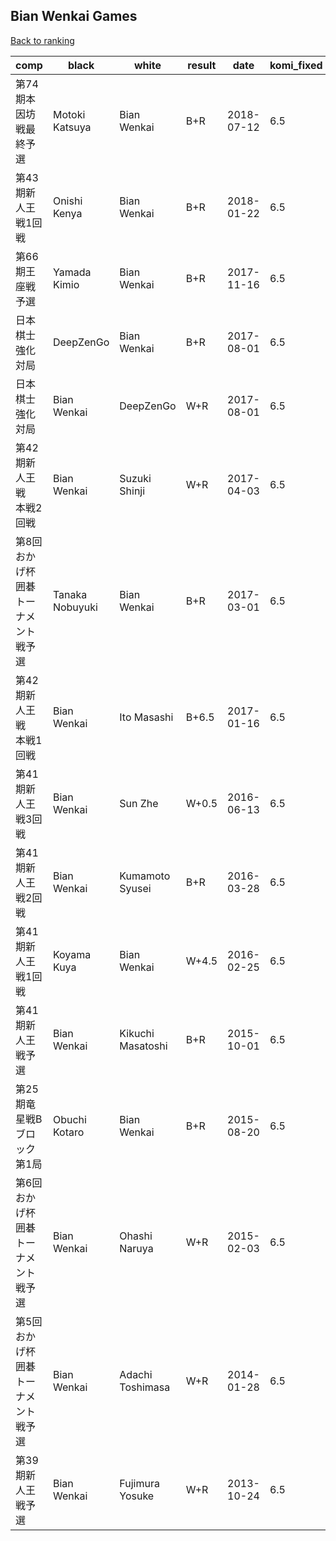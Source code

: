 ## Bian Wenkai Games

[Back to ranking](index.md)




| **comp** | **black** | **white** | **result** | **date** | **komi_fixed** | **kifu** | 
| --- | --- | --- | --- | --- | --- | --- |
| 第74期本因坊戦最終予選 | Motoki Katsuya | Bian Wenkai | B+R | 2018-07-12 | 6.5 | [Kifu](https://kifudepot.net/kifucontents.php?id=kcV0kOszKFM1RJbRV%2FyI%2Fw%3D%3D) | 
| 第43期新人王戦1回戦 | Onishi Kenya | Bian Wenkai | B+R | 2018-01-22 | 6.5 | [Kifu](https://kifudepot.net/kifucontents.php?id=O757AU68fHmXRzUQhboENw%3D%3D) | 
| 第66期王座戦予選 | Yamada Kimio | Bian Wenkai | B+R | 2017-11-16 | 6.5 | [Kifu](https://kifudepot.net/kifucontents.php?id=oTcY90yn1OFspL4XKS91Cg%3D%3D) | 
| 日本棋士強化対局 | DeepZenGo | Bian Wenkai | B+R | 2017-08-01 | 6.5 | [Kifu](https://kifudepot.net/kifucontents.php?id=IsU%2FaRhzuJQ75SWC13OSHQ%3D%3D) | 
| 日本棋士強化対局 | Bian Wenkai | DeepZenGo | W+R | 2017-08-01 | 6.5 | [Kifu](https://kifudepot.net/kifucontents.php?id=jebsDGXpfBFwGgVfEbI1vg%3D%3D) | 
| 第42期新人王戦　本戦2回戦 | Bian Wenkai | Suzuki Shinji | W+R | 2017-04-03 | 6.5 | [Kifu](https://kifudepot.net/kifucontents.php?id=xaB%2FEaQrEBJr%2BgeaXR3jCA%3D%3D) | 
| 第8回おかげ杯囲碁トーナメント戦予選 | Tanaka Nobuyuki | Bian Wenkai | B+R | 2017-03-01 | 6.5 | [Kifu](https://kifudepot.net/kifucontents.php?id=2TIDz%2B26qR8ARoDlaS8ltg%3D%3D) | 
| 第42期新人王戦　本戦1回戦 | Bian Wenkai | Ito Masashi | B+6.5 | 2017-01-16 | 6.5 | [Kifu](https://kifudepot.net/kifucontents.php?id=xsLPIVNdchugMSedDqkiyA%3D%3D) | 
| 第41期新人王戦3回戦 | Bian Wenkai | Sun Zhe | W+0.5 | 2016-06-13 | 6.5 | [Kifu](https://kifudepot.net/kifucontents.php?id=e12ZI6plaw4BgGeVWsNyaw%3D%3D) | 
| 第41期新人王戦2回戦 | Bian Wenkai | Kumamoto Syusei | B+R | 2016-03-28 | 6.5 | [Kifu](https://kifudepot.net/kifucontents.php?id=Q9pYhm005UZyjB6M0oEifg%3D%3D) | 
| 第41期新人王戦1回戦 | Koyama Kuya | Bian Wenkai | W+4.5 | 2016-02-25 | 6.5 | [Kifu](https://kifudepot.net/kifucontents.php?id=sqKPGJ0IQ3N7Todsu7Aysg%3D%3D) | 
| 第41期新人王戦予選 | Bian Wenkai | Kikuchi Masatoshi | B+R | 2015-10-01 | 6.5 | [Kifu](https://kifudepot.net/kifucontents.php?id=IiNvAUdpPfxsrXIdi8FW7g%3D%3D) | 
| 第25期竜星戦Bブロック第1局 | Obuchi Kotaro | Bian Wenkai | B+R | 2015-08-20 | 6.5 | [Kifu](https://kifudepot.net/kifucontents.php?id=LRfabyfrm4wI5B60z3LyLg%3D%3D) | 
| 第6回おかげ杯囲碁トーナメント戦予選 | Bian Wenkai | Ohashi Naruya | W+R | 2015-02-03 | 6.5 | [Kifu](https://kifudepot.net/kifucontents.php?id=7e0LWpILvSjtAt1Sox3uuw%3D%3D) | 
| 第5回おかげ杯囲碁トーナメント戦予選 | Bian Wenkai | Adachi Toshimasa | W+R | 2014-01-28 | 6.5 | [Kifu](https://kifudepot.net/kifucontents.php?id=wtcmCSVEwtZdHNXrX3CUMQ%3D%3D) | 
| 第39期新人王戦予選 | Bian Wenkai | Fujimura Yosuke | W+R | 2013-10-24 | 6.5 | [Kifu](https://kifudepot.net/kifucontents.php?id=9RB7SXHFOhgxWUnt6aI9qQ%3D%3D) |




